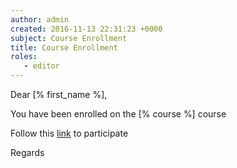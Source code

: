 ```yaml
---
author: admin
created: 2016-11-13 22:31:23 +0000
subject: Course Enrollment
title: Course Enrollment
roles:
   - editor
---
```


Dear [% first_name %],

You have been enrolled on the [% course %] course

Follow this [link]([%uri%]) to participate

Regards
